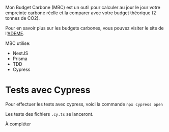 Mon Budget Carbone (MBC) est un outil pour calculer au jour le jour votre empreinte carbone réelle et la comparer avec votre budget théorique (2 tonnes de CO2).

Pour en savoir plus sur les budgets carbones, vous pouvez visiter le site de l'[ADEME](https://datagir.ademe.fr/blog/budget-empreinte-carbone-c-est-quoi/). 

MBC utilise:

- NestJS
- Prisma
- TDD
- Cypress

# Tests avec Cypress

Pour effectuer les tests avec cypress, voici la commande
```npx cypress open```

Les tests des fichiers ```.cy.ts``` se lanceront.

À compléter 
